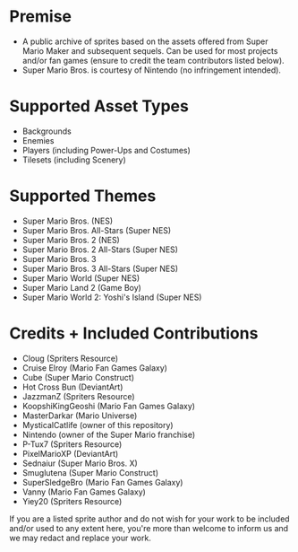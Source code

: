 # Premise
- A public archive of sprites based on the assets offered from Super Mario Maker and subsequent sequels. Can be used for most projects and/or fan games (ensure to credit the team contributors listed below).
- Super Mario Bros. is courtesy of Nintendo (no infringement intended).

# Supported Asset Types
- Backgrounds
- Enemies
- Players (including Power-Ups and Costumes)
- Tilesets (including Scenery)

# Supported Themes
- Super Mario Bros. (NES)
- Super Mario Bros. All-Stars (Super NES)
- Super Mario Bros. 2 (NES)
- Super Mario Bros. 2 All-Stars (Super NES)
- Super Mario Bros. 3
- Super Mario Bros. 3 All-Stars (Super NES)
- Super Mario World (Super NES)
- Super Mario Land 2 (Game Boy)
- Super Mario World 2: Yoshi's Island (Super NES)

# Credits + Included Contributions
- Cloug (Spriters Resource)
- Cruise Elroy (Mario Fan Games Galaxy)
- Cube (Super Mario Construct)
- Hot Cross Bun (DeviantArt)
- JazzmanZ (Spriters Resource)
- KoopshiKingGeoshi (Mario Fan Games Galaxy)
- MasterDarkar (Mario Universe)
- MysticalCatlife (owner of this repository)
- Nintendo (owner of the Super Mario franchise)
- P-Tux7 (Spriters Resource)
- PixelMarioXP (DeviantArt)
- Sednaiur (Super Mario Bros. X)
- Smuglutena (Super Mario Construct)
- SuperSledgeBro (Mario Fan Games Galaxy)
- Vanny (Mario Fan Games Galaxy)
- Yiey20 (Spriters Resource)

If you are a listed sprite author and do not wish for your work to be included and/or used to any extent here, you're more than welcome to inform us and we may redact and replace your work.
